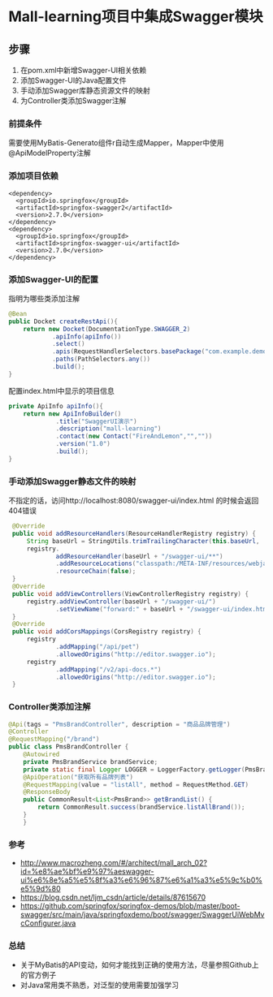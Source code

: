 # Mall-learning项目中集成Swagger模块

## 步骤
 1. 在pom.xml中新增Swagger-UI相关依赖
 2. 添加Swagger-UI的Java配置文件
 3. 手动添加Swagger库静态资源文件的映射
 4. 为Controller类添加Swagger注解


### 前提条件
需要使用MyBatis-Generato组件r自动生成Mapper，Mapper中使用 @ApiModelProperty注解


###  添加项目依赖
```<!--Swagger-UI API文档生产工具-->
<dependency>
  <groupId>io.springfox</groupId>
  <artifactId>springfox-swagger2</artifactId>
  <version>2.7.0</version>
</dependency>
<dependency>
  <groupId>io.springfox</groupId>
  <artifactId>springfox-swagger-ui</artifactId>
  <version>2.7.0</version>
</dependency>
```
### 添加Swagger-UI的配置
指明为哪些类添加注解
``` java  
@Bean
public Docket createRestApi(){
    return new Docket(DocumentationType.SWAGGER_2)
            .apiInfo(apiInfo())
            .select()
            .apis(RequestHandlerSelectors.basePackage("com.example.demo.controller"))
            .paths(PathSelectors.any())
            .build();
}
```
配置index.html中显示的项目信息
```java   
private ApiInfo apiInfo(){
    return new ApiInfoBuilder()
             .title("SwaggerUI演示")
             .description("mall-learning")
             .contact(new Contact("FireAndLemon","",""))
             .version("1.0")
             .build();
}
```
### 手动添加Swagger静态文件的映射
不指定的话，访问http://localhost:8080/swagger-ui/index.html 的时候会返回404错误
``` java  
 @Override
 public void addResourceHandlers(ResourceHandlerRegistry registry) {
     String baseUrl = StringUtils.trimTrailingCharacter(this.baseUrl, '/');
     registry.
             addResourceHandler(baseUrl + "/swagger-ui/**")
             .addResourceLocations("classpath:/META-INF/resources/webjars/springfox-swagger-ui/")
             .resourceChain(false);
 }
 @Override
 public void addViewControllers(ViewControllerRegistry registry) {
     registry.addViewController(baseUrl + "/swagger-ui/")
             .setViewName("forward:" + baseUrl + "/swagger-ui/index.html");
 }
 @Override
 public void addCorsMappings(CorsRegistry registry) {
     registry
             .addMapping("/api/pet")
             .allowedOrigins("http://editor.swagger.io");
     registry
             .addMapping("/v2/api-docs.*")
             .allowedOrigins("http://editor.swagger.io");
 }
```

### Controller类添加注解

```java
@Api(tags = "PmsBrandController", description = "商品品牌管理")
@Controller
@RequestMapping("/brand")
public class PmsBrandController {
    @Autowired
    private PmsBrandService brandService;
    private static final Logger LOGGER = LoggerFactory.getLogger(PmsBrandController.class);
    @ApiOperation("获取所有品牌列表")
    @RequestMapping(value = "listAll", method = RequestMethod.GET)
    @ResponseBody
    public CommonResult<List<PmsBrand>> getBrandList() {
        return CommonResult.success(brandService.listAllBrand());
    }
    }
```

### 参考
 - http://www.macrozheng.com/#/architect/mall_arch_02?id=%e8%ae%bf%e9%97%aeswagger-ui%e6%8e%a5%e5%8f%a3%e6%96%87%e6%a1%a3%e5%9c%b0%e5%9d%80
 - https://blog.csdn.net/ljm_csdn/article/details/87615670
 - https://github.com/springfox/springfox-demos/blob/master/boot-swagger/src/main/java/springfoxdemo/boot/swagger/SwaggerUiWebMvcConfigurer.java


### 总结
 - 关于MyBatis的API变动，如何才能找到正确的使用方法，尽量参照Github上的官方例子
 - 对Java常用类不熟悉，对泛型的使用需要加强学习



